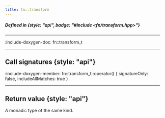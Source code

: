 ```yaml
---
title: fn::transform
---
```


##### Defined in {style: "api", badge: "#include <fn/transform.hpp>"}

---

:include-doxygen-doc: fn::transform_t

---

## Call signatures {style: "api"}
:include-doxygen-member: fn::transform_t::operator() { signatureOnly: false, includeAllMatches: true }

---

## Return value {style: "api"}
A monadic type of the same kind.
